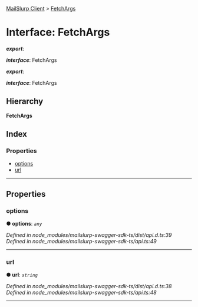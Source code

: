 [MailSlurp Client](../README.md) > [FetchArgs](../interfaces/fetchargs.md)

# Interface: FetchArgs

*__export__*: 

*__interface__*: FetchArgs

*__export__*: 

*__interface__*: FetchArgs

## Hierarchy

**FetchArgs**

## Index

### Properties

* [options](fetchargs.md#options)
* [url](fetchargs.md#url)

---

## Properties

<a id="options"></a>

###  options

**● options**: *`any`*

*Defined in node_modules/mailslurp-swagger-sdk-ts/dist/api.d.ts:39*
*Defined in node_modules/mailslurp-swagger-sdk-ts/api.ts:49*

___
<a id="url"></a>

###  url

**● url**: *`string`*

*Defined in node_modules/mailslurp-swagger-sdk-ts/dist/api.d.ts:38*
*Defined in node_modules/mailslurp-swagger-sdk-ts/api.ts:48*

___

